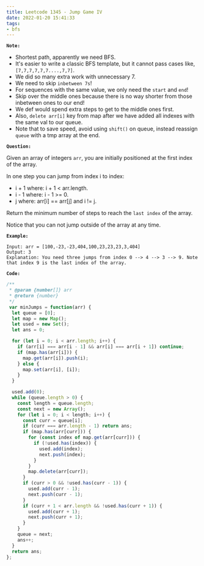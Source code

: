 ```yaml
---
title: Leetcode 1345 - Jump Game IV
date: 2022-01-20 15:41:33
tags:
- bfs
---
```

**`Note:`**
- Shortest path, apparently we need BFS.
- It's easier to write a classic BFS template, but it cannot pass cases like, `[7,7,7,7,7,7....,7,7]`.
- We did so many extra work with unnecessary 7.
- We need to skip `inbetween 7s`!
- For sequences with the same value, we only need the `start` and `end`!
- Skip over the middle ones because there is no way shorter from those inbetween ones to our end!
- We def would spend extra steps to get to the middle ones first.
- Also, `delete arr[i]` key from map after we have added all indexes with the same val to our queue.
- Note that to save speed, avoid using `shift()` on queue, instead reassign `queue` with a tmp array at the end.

**`Question:`**

Given an array of integers `arr`, you are initially positioned at the first index of the array.

In one step you can jump from index i to index:

- i + 1 where: i + 1 < arr.length.
- i - 1 where: i - 1 >= 0.
- j where: arr[i] == arr[j] and i != j.

Return the minimum number of steps to reach the `last index` of the array.

Notice that you can not jump outside of the array at any time.

**`Example:`**
```
Input: arr = [100,-23,-23,404,100,23,23,23,3,404]
Output: 3
Explanation: You need three jumps from index 0 --> 4 --> 3 --> 9. Note that index 9 is the last index of the array.
```

**`Code:`**
```javascript
/**
 * @param {number[]} arr
 * @return {number}
 */
 var minJumps = function(arr) {
  let queue = [0];
  let map = new Map();
  let used = new Set();
  let ans = 0;

  for (let i = 0; i < arr.length; i++) {
    if (arr[i] === arr[i - 1] && arr[i] === arr[i + 1]) continue;
    if (map.has(arr[i])) {
      map.get(arr[i]).push(i);
    } else {
      map.set(arr[i], [i]);
    }
  }

  used.add(0);
  while (queue.length > 0) {
    const length = queue.length;
    const next = new Array();
    for (let i = 0; i < length; i++) {
      const curr = queue[i];
      if (curr === arr.length - 1) return ans;
      if (map.has(arr[curr])) {
        for (const index of map.get(arr[curr])) {
          if (!used.has(index)) {
            used.add(index);
            next.push(index);
          }
        }
        map.delete(arr[curr]);
      }
      if (curr > 0 && !used.has(curr - 1)) {
        used.add(curr - 1);
        next.push(curr - 1);
      }
      if (curr + 1 < arr.length && !used.has(curr + 1)) {
        used.add(curr + 1);
        next.push(curr + 1);
      }
    }
    queue = next;
    ans++;
  }
  return ans;
};
```